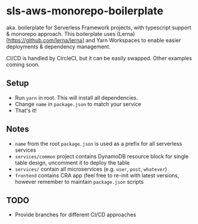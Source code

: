 # sls-aws-monorepo-boilerplate

aka. boilerplate for Serverless Framework projects, with typescript support & monorepo approach. This boilerplate uses (Lerna)[https://github.com/lerna/lerna] and Yarn Workspaces to enable easier deployments & dependency management. 

CI/CD is handled by CircleCI, but it can be easily swapped. Other examples coming soon.

## Setup

- Run `yarn` in root. This will install all dependencies.
- Change `name` in `package.json` to match your service
- That's it!

## Notes

- `name` from the root `package.json` is used as a prefix for all serverless services
- `services/common` project contains DynamoDB resource block for single table design, uncomment it to deploy the table
- `services/` contain all microservices (e.g. `user`, `post`, `whatever`)
- `frontend` contains CRA app (feel free to re-init with latest versions, however remember to maintain `package.json` scripts

## TODO

- Provide branches for different CI/CD approaches
